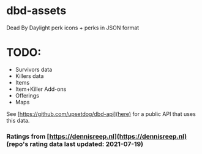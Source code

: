 # dbd-assets
Dead By Daylight perk icons + perks in JSON format

# TODO:
* Survivors data
* Killers data
* Items
* Item+Killer Add-ons
* Offerings
* Maps

See [https://github.com/upsetdog/dbd-api](here) for a public API that uses this data.

### Ratings from [https://dennisreep.nl](https://dennisreep.nl) (repo's rating data last updated: 2021-07-19)

